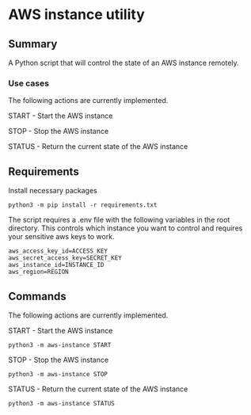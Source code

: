 # AWS instance utility

## Summary

A Python script that will control the state of an AWS instance remotely.

### Use cases

The following actions are currently implemented.

START - Start the AWS instance

STOP - Stop the AWS instance

STATUS - Return the current state of the AWS instance

## Requirements

Install necessary packages

    python3 -m pip install -r requirements.txt

The script requires a .env file with the following variables in the root directory. This controls which instance you want to control and requires your sensitive aws keys to work.

    aws_access_key_id=ACCESS_KEY
    aws_secret_access_key=SECRET_KEY
    aws_instance_id=INSTANCE_ID
    aws_region=REGION

## Commands

The following actions are currently implemented.

START - Start the AWS instance

    python3 -m aws-instance START

STOP - Stop the AWS instance

    python3 -m aws-instance STOP

STATUS - Return the current state of the AWS instance

    python3 -m aws-instance STATUS
